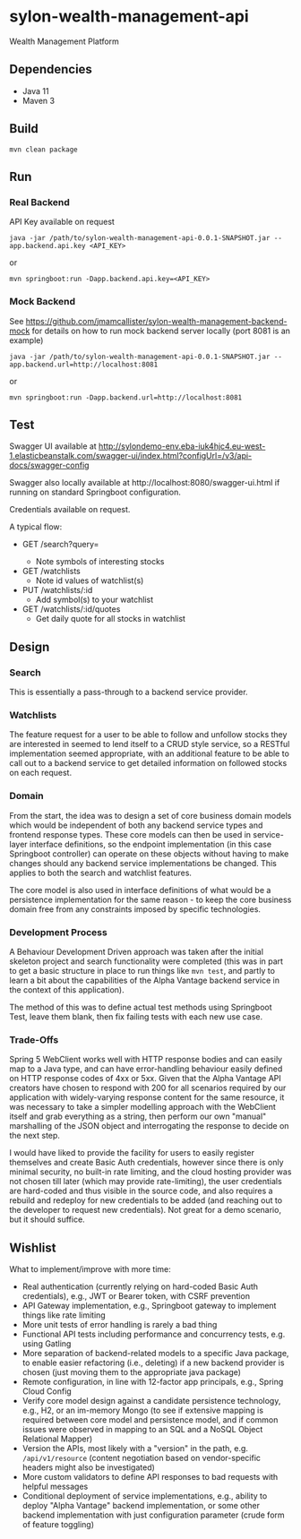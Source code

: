 # sylon-wealth-management-api
Wealth Management Platform

## Dependencies

* Java 11
* Maven 3

## Build

```
mvn clean package
```

## Run

### Real Backend

API Key available on request
```
java -jar /path/to/sylon-wealth-management-api-0.0.1-SNAPSHOT.jar --app.backend.api.key <API_KEY>
```
or
```
mvn springboot:run -Dapp.backend.api.key=<API_KEY>
```

### Mock Backend

See https://github.com/jmamcallister/sylon-wealth-management-backend-mock for details
on how to run mock backend server locally (port 8081 is an example)
```
java -jar /path/to/sylon-wealth-management-api-0.0.1-SNAPSHOT.jar --app.backend.url=http://localhost:8081
```
or
```
mvn springboot:run -Dapp.backend.url=http://localhost:8081
```

## Test

Swagger UI available at http://sylondemo-env.eba-iuk4hjc4.eu-west-1.elasticbeanstalk.com/swagger-ui/index.html?configUrl=/v3/api-docs/swagger-config

Swagger also locally available at http://localhost:8080/swagger-ui.html if running on
standard Springboot configuration.

Credentials available on request.

A typical flow:

* GET /search?query=<stock or company name>
  * Note symbols of interesting stocks
* GET /watchlists
  * Note id values of watchlist(s)
* PUT /watchlists/:id
  * Add symbol(s) to your watchlist
* GET /watchlists/:id/quotes
  * Get daily quote for all stocks in watchlist

## Design

### Search

This is essentially a pass-through to a backend service provider.

### Watchlists

The feature request for a user to be able to follow and unfollow stocks they are
interested in seemed to lend itself to a CRUD style service, so a RESTful implementation
seemed appropriate, with an additional feature to be able to call out to a backend
service to get detailed information on followed stocks on each request.

### Domain

From the start, the idea was to design a set of core business domain models which
would be independent of both any backend service types and frontend response types.
These core models can then be used in service-layer interface definitions, so the endpoint
implementation (in this case Springboot controller) can operate on these objects
without having to make changes should any backend service implementations be changed.
This applies to both the search and watchlist features.

The core model is also used in interface definitions of what would be a persistence
implementation for the same reason - to keep the core business domain free from any
constraints imposed by specific technologies.

### Development Process

A Behaviour Development Driven approach was taken after the initial skeleton project and search
functionality were completed (this was in part to get a basic structure in place to run
things like `mvn test`, and partly to learn a bit about the capabilities of the Alpha Vantage
backend service in the context of this application).

The method of this was to define actual test methods using Springboot Test, leave them blank,
then fix failing tests with each new use case.

### Trade-Offs

Spring 5 WebClient works well with HTTP response bodies and can easily map to a Java type, and
can have error-handling behaviour easily defined on HTTP response codes of 4xx or 5xx. Given that
the Alpha Vantage API creators have chosen to respond with 200 for all scenarios required by
our application with widely-varying response content for the same resource, it was necessary
to take a simpler modelling approach with the WebClient itself and grab everything as a string,
then perform our own "manual" marshalling of the JSON object and interrogating the response
to decide on the next step.

I would have liked to provide the facility for users to easily register themselves and create Basic
Auth credentials, however since there is only minimal security, no built-in rate limiting, and the
cloud hosting provider was not chosen till later (which may provide rate-limiting), the user credentials
are hard-coded and thus visible in the source code, and also requires a rebuild and redeploy
for new credentials to be added (and reaching out to the developer to request new credentials).
Not great for a demo scenario, but it should suffice.

## Wishlist

What to implement/improve with more time:

* Real authentication (currently relying on hard-coded Basic Auth
  credentials), e.g., JWT or Bearer token, with CSRF prevention
* API Gateway implementation, e.g., Springboot gateway to implement
  things like rate limiting
* More unit tests of error handling is rarely a bad thing
* Functional API tests including performance and concurrency tests, e.g. using Gatling
* More separation of backend-related models to a specific Java package, to enable easier
  refactoring (i.e., deleting) if a new backend provider is chosen (just moving
  them to the appropriate java package)
* Remote configuration, in line with 12-factor app principals, e.g., Spring Cloud Config  
* Verify core model design against a candidate persistence technology, e.g., H2, or an
  im-memory Mongo (to see if extensive mapping is required between core model and
  persistence model, and if common issues were observed in mapping to an SQL and a NoSQL
  Object Relational Mapper)
* Version the APIs, most likely with a "version" in the path, e.g. `/api/v1/resource` (content
  negotiation based on vendor-specific headers might also be investigated)
* More custom validators to define API responses to bad requests with helpful messages
* Conditional deployment of service implementations, e.g., ability to deploy "Alpha Vantage"
  backend implementation, or some other backend implementation with just configuration
  parameter (crude form of feature toggling)
